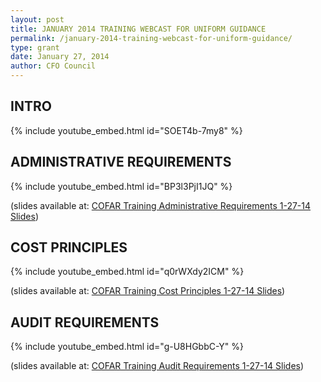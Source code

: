 ```yaml
---
layout: post
title: JANUARY 2014 TRAINING WEBCAST FOR UNIFORM GUIDANCE
permalink: /january-2014-training-webcast-for-uniform-guidance/
type: grant
date: January 27, 2014
author: CFO Council 
---
```



## INTRO

{% include youtube_embed.html id="SOET4b-7my8" %}  

## ADMINISTRATIVE REQUIREMENTS
{% include youtube_embed.html id="BP3l3PjI1JQ" %}  

(slides available at: [COFAR Training Administrative Requirements 1-27-14 Slides](https://cfo.gov//wp-content/uploads/2014/01/COFAR-Uniform-Guidance-Training-Administrative-Requirements-Public.pptx))

## COST PRINCIPLES
{% include youtube_embed.html id="q0rWXdy2ICM" %}  

(slides available at: [COFAR Training Cost Principles 1-27-14 Slides](https://cfo.gov//wp-content/uploads/2014/01/COFAR-Uniform-Guidance-Training-Cost-Principles-Public.pptx))

## AUDIT REQUIREMENTS

{% include youtube_embed.html id="g-U8HGbbC-Y" %}  

(slides available at: [COFAR Training Audit Requirements 1-27-14 Slides](https://cfo.gov//wp-content/uploads/2014/01/COFAR-Uniform-Guidance-Audit-Requirements-Public.pptx))
